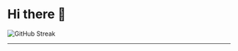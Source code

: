 # Hi there 👋

![GitHub Streak](https://streak-stats.demolab.com?user=duong2024&theme=dark&date_format=j%20M%5B%20Y%5D)

---
